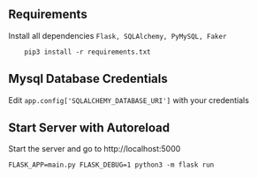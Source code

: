 
## Requirements

Install all dependencies `Flask, SQLAlchemy, PyMySQL, Faker`

```
    pip3 install -r requirements.txt
```

## Mysql Database Credentials

Edit `app.config['SQLALCHEMY_DATABASE_URI']` with your credentials


## Start Server with Autoreload

Start the server and go to http://localhost:5000

```
FLASK_APP=main.py FLASK_DEBUG=1 python3 -m flask run
```